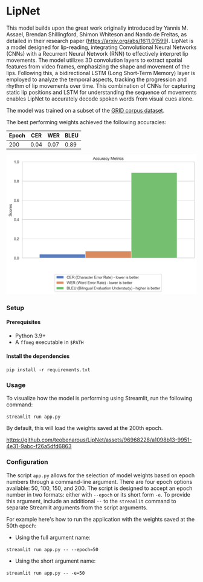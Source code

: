 # LipNet
This model builds upon the great work originally introduced by Yannis M. Assael, Brendan Shillingford, Shimon Whiteson and Nando de Freitas, as detailed in their research paper (https://arxiv.org/abs/1611.01599). 
LipNet is a model designed for lip-reading, integrating Convolutional Neural Networks (CNNs) with a Recurrent Neural Network (RNN) to effectively interpret lip movements. 
The model utilizes 3D convolution layers to extract spatial features from video frames, emphasizing the shape and movement of the lips. 
Following this, a bidirectional LSTM (Long Short-Term Memory) layer is employed to analyze the temporal aspects, tracking the progression and rhythm of lip movements over time. 
This combination of CNNs for capturing static lip positions and LSTM for understanding the sequence of movements enables LipNet to accurately decode spoken words from visual cues alone.

The model was trained on a subset of the [GRID corpus dataset](https://spandh.dcs.shef.ac.uk//gridcorpus/).

The best performing weights achieved the following accuracies:

| Epoch | CER  | WER  | BLEU |
|-------|------|------|------|
| 200   | 0.04 | 0.07 | 0.89 |

<img src="/accuracies.png" width="550">

### Setup
#### Prerequisites
* Python 3.9+
* A `ffmeg` executable in `$PATH`

#### Install the dependencies
`pip install -r requirements.txt`

### Usage
To visualize how the model is performing using Streamlit, run the following command:

`streamlit run app.py`

By default, this will load the weights saved at the 200th epoch.

https://github.com/teobenarous/LipNet/assets/96968228/a1098b13-9951-4e31-9abc-f26a5dfd6863

### Configuration
The script `app.py` allows for the selection of model weights based on epoch numbers through a command-line argument.
There are four epoch options available: 50, 100, 150, and 200.
The script is designed to accept an epoch number in two formats: either with `--epoch` or its short form `-e`. 
To provide this argument, include an additional `--` to the `streamlit` command to separate Streamlit arguments from the script arguments.

For example here's how to run the application with the weights saved at the 50th epoch:
* Using the full argument name:

`streamlit run app.py -- --epoch=50`

* Using the short argument name:

`streamlit run app.py -- -e=50`
